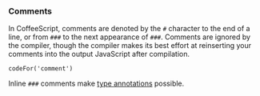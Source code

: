 ### Comments

In CoffeeScript, comments are denoted by the `#` character to the end of a line, or from `###` to the next appearance of `###`. Comments are ignored by the compiler, though the compiler makes its best effort at reinserting your comments into the output JavaScript after compilation.

```
codeFor('comment')
```

Inline `###` comments make [type annotations](#type-annotations) possible.